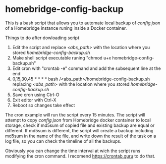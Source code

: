 # homebridge-config-backup
This is a bash script that allows you to automate local backup of *config.json* of a Homebridge instance runing inside a Docker container.

Things to do after dowloading script
1. Edit the script and replace *<abs_path>* with the location where you stored *homebridge-config-backup.sh*
2. Make shell script executable runing "chmod u+x homebridge-config-backup.sh"
3. Edit cron with "crontab -e" command and add the subsequent line at the end
4. 0,15,30,45 * * * * bash /<abs_path>/homebridge-config-backup.sh replacing *<abs_path>* with the location where you stored *homebridge-config-backup.sh*
5. Save cron using Ctrl-O
6. Exit editor with Ctrl-X
7. Reboot so changes take effect

The cron example will run the script every 15 minutes. The script will attempt to copy *config.json* from Homebridge docker container to local storage, check if md5sum of copied file and existing backup are equal or different. If md5sum is different, the script will create a backup including md5sum in the name of the file, and write down the result of the task on a log file, so you can check the timeline of all the backups.

Obviously you can change the time interval at wich the script runs modifying the cron command. I recomend https://crontab.guru to do that.

